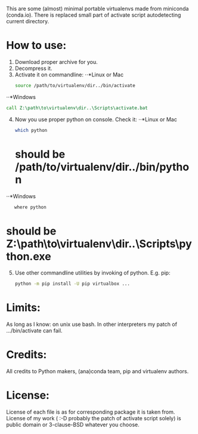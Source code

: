 This are some (almost) minimal portable virtualenvs made from miniconda
(conda.io). There is replaced small part of activate script autodetecting
current directory.

How to use:
===========
1. Download proper archive for you.
2. Decompress it.
3. Activate it on commandline:
⋅⋅*Linux or Mac
   ```bash
   source /path/to/virtualenv/dir../bin/activate
   ```
⋅⋅*Windows
   ```bat
   call Z:\path\to\virtualenv\dir..\Scripts\activate.bat
   ```
4. Now you use proper python on console. Check it:
⋅⋅*Linux or Mac
   ```bash
   which python
   ```
   # should be /path/to/virtualenv/dir../bin/python
⋅⋅*Windows
```bat
   where python
   ```
   # should be Z:\path\to\virtualenv\dir..\Scripts\python.exe
5. Use other commandline utilities by invoking of python. E.g. pip:
   ```bash
   python -m pip install -U pip virtualbox ...
   ```

Limits:
=======
As long as I know: on unix use bash. In other interpreters my patch of .../bin/activate can fail.

Credits:
========
All credits to Python makers, (ana)conda team, pip and virtualenv authors.

License:
========
License of each file is as for corresponding package it is taken from.
License of my work ( :-D probably the patch of activate script solely) is public domain or 3-clause-BSD whatever you choose.


